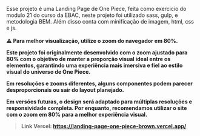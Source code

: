 Esse projeto é uma Landing Page de One Piece, feita como exercicio do modulo 21 do curso da EBAC,
neste projeto foi utilizado sass, gulp, e metodologia BEM. Além disso conta com minificação de imagem, html, css e js.<br><br>
<b>⚠️ Para melhor visualização, utilize o zoom do navegador em 80%.<b><br>

Este projeto foi originalmente desenvolvido com o zoom ajustado para 80% com o objetivo de manter a proporção visual ideal entre os elementos, garantindo uma experiência mais imersiva e fiel ao estilo visual do universo de One Piece.<br>

Em resoluções e zooms diferentes, alguns componentes podem parecer desproporcionais ou sair do layout planejado.<br>

Em versões futuras, o design será adaptado para múltiplas resoluções e responsividade completa. Por enquanto, recomendamos utilizar o site com o zoom em 80% para a melhor experiência visual.<br>

> Link Vercel: https://landing-page-one-piece-brown.vercel.app/
